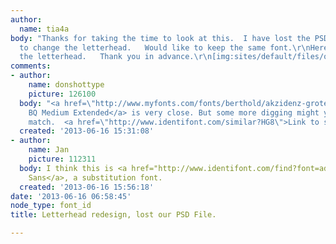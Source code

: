 ```yaml
---
author:
  name: tia4a
body: "Thanks for taking the time to look at this.  I have lost the PSD file and needed
  to change the letterhead.   Would like to keep the same font.\r\nHere is some of
  the letterhead.   Thank you in advance.\r\n[img:sites/default/files/old-images/ltrhead1_5856.jpg]"
comments:
- author:
    name: donshottype
    picture: 126100
  body: "<a href=\"http://www.myfonts.com/fonts/berthold/akzidenz-grotesk-bq/medium-extended/\">Akzidenz-Grotesk
    BQ Medium Extended</a> is very close. But some more digging might yield a 100%
    match.  <a href=\"http://www.identifont.com/similar?HG8\">Link to some possibilities</a>.\r\nDon\r\n\r\n"
  created: '2013-06-16 15:31:08'
- author:
    name: Jan
    picture: 112311
  body: I think this is <a href="http://www.identifont.com/find?font=adobe+sans&q=Go">Adobe
    Sans</a>, a substitution font.
  created: '2013-06-16 15:56:18'
date: '2013-06-16 06:58:45'
node_type: font_id
title: Letterhead redesign, lost our PSD File.

---
```

